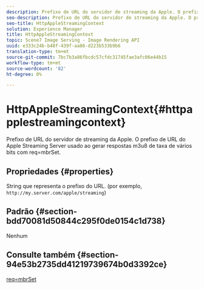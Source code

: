 ```yaml
---
description: Prefixo de URL do servidor de streaming da Apple. O prefixo de URL do Apple Streaming Server usado ao gerar respostas m3u8 de taxa de vários bits com req=mbrSet.
seo-description: Prefixo de URL do servidor de streaming da Apple. O prefixo de URL do Apple Streaming Server usado ao gerar respostas m3u8 de taxa de vários bits com req=mbrSet.
seo-title: HttpAppleStreamingContext
solution: Experience Manager
title: HttpAppleStreamingContext
topic: Scene7 Image Serving - Image Rendering API
uuid: e333c24b-b48f-439f-aa86-d223b533b9b6
translation-type: tm+mt
source-git-commit: 7bc7b3a86fbcdc57cfdc31745fae3afc06e44b15
workflow-type: tm+mt
source-wordcount: '82'
ht-degree: 0%

---
```



# HttpAppleStreamingContext{#httpapplestreamingcontext}

Prefixo de URL do servidor de streaming da Apple. O prefixo de URL do Apple Streaming Server usado ao gerar respostas m3u8 de taxa de vários bits com req=mbrSet.

## Propriedades {#properties}

String que representa o prefixo do URL. (por exemplo, `http://my.server.com/apple/streaming`)

## Padrão {#section-bdd70081d50844c295f0de0154c1d738}

Nenhum

## Consulte também {#section-94e53b2735dd41219739674b0d3392ce}

[req=mbrSet](../../../../../is-api/http-ref/image-serving-api-ref/c-http-protocol-reference/c-command-reference/r-req/r-mbrset.md#reference-603d75babde74508a878c27bd4cced73)
